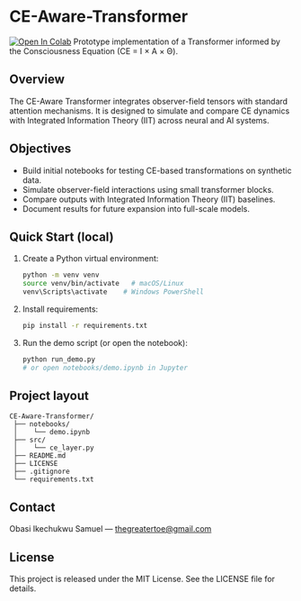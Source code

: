 
# CE-Aware-Transformer

[![Open In Colab](https://colab.research.google.com/assets/colab-badge.svg)](https://colab.research.google.com/github/kingsamthegreat/CE-Aware-Transformer-/blob/main/notebooks/demo.ipynb)
Prototype implementation of a Transformer informed by the Consciousness Equation (CE = I × A × Θ).

## Overview
The CE-Aware Transformer integrates observer-field tensors with standard attention mechanisms.
It is designed to simulate and compare CE dynamics with Integrated Information Theory (IIT)
across neural and AI systems.

## Objectives
- Build initial notebooks for testing CE-based transformations on synthetic data.
- Simulate observer-field interactions using small transformer blocks.
- Compare outputs with Integrated Information Theory (IIT) baselines.
- Document results for future expansion into full-scale models.

## Quick Start (local)
1. Create a Python virtual environment:
   ```bash
   python -m venv venv
   source venv/bin/activate   # macOS/Linux
   venv\Scripts\activate    # Windows PowerShell
   ```
2. Install requirements:
   ```bash
   pip install -r requirements.txt
   ```
3. Run the demo script (or open the notebook):
   ```bash
   python run_demo.py
   # or open notebooks/demo.ipynb in Jupyter
   ```

## Project layout
```
CE-Aware-Transformer/
 ├── notebooks/
 │    └── demo.ipynb
 ├── src/
 │    └── ce_layer.py
 ├── README.md
 ├── LICENSE
 ├── .gitignore
 └── requirements.txt
```

## Contact
Obasi Ikechukwu Samuel — thegreatertoe@gmail.com

## License
This project is released under the MIT License. See the LICENSE file for details.
